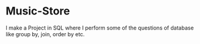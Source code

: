 # Music-Store
I make a Project in SQL where I perform some of the questions of database like group by, join, order by etc.
